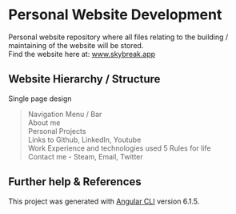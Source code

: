 # Personal Website Development

Personal website repository where all files relating to the building /
maintaining of the website will be stored.  
Find the website here at: www.skybreak.app

## Website Hierarchy / Structure

Single page design

> Navigation Menu / Bar  
> About me  
> Personal Projects  
> Links to Github, LinkedIn, Youtube  
> Work Experience and technologies used
> 5 Rules for life  
> Contact me - Steam, Email, Twitter
## Further help & References

This project was generated with [Angular CLI](https://github.com/angular/angular-cli) version 6.1.5.

